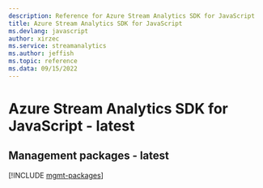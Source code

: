 ```yaml
---
description: Reference for Azure Stream Analytics SDK for JavaScript
title: Azure Stream Analytics SDK for JavaScript
ms.devlang: javascript
author: xirzec
ms.service: streamanalytics
ms.author: jeffish
ms.topic: reference
ms.data: 09/15/2022
---
```

# Azure Stream Analytics SDK for JavaScript - latest

## Management packages - latest
[!INCLUDE [mgmt-packages](stream-analytics-mgmt-index.md)]